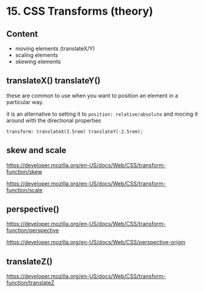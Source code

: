 # 15. CSS Transforms (theory)

## Content

- moving elements (translateX/Y)
- scaling elements
- skewing elements

## translateX() translateY()

these are common to use when you want to position an element in a particular way.

it is an alternative to setting it to `position: relative/absolute` and mocing it around with the directional properties

`transform: translateX(3.5rem) translateY(-2.5rem);`

## skew and scale

https://developer.mozilla.org/en-US/docs/Web/CSS/transform-function/skew

https://developer.mozilla.org/en-US/docs/Web/CSS/transform-function/scale

## perspective()

https://developer.mozilla.org/en-US/docs/Web/CSS/transform-function/perspective

https://developer.mozilla.org/en-US/docs/Web/CSS/perspective-origin

## translateZ()

https://developer.mozilla.org/en-US/docs/Web/CSS/transform-function/translateZ

